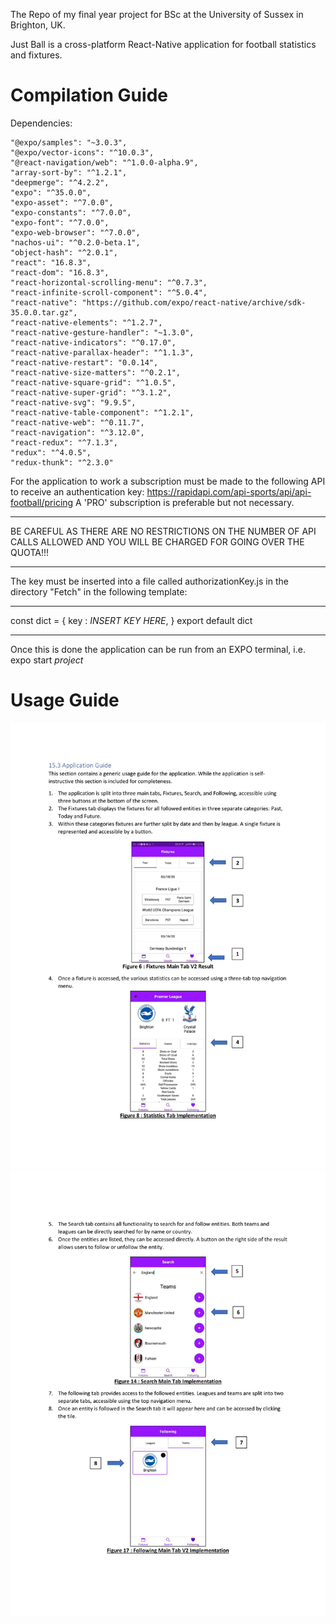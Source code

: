 The Repo of my final year project for BSc at the University of Sussex in Brighton, UK.

Just Ball is a cross-platform React-Native application for football statistics and fixtures.

# Compilation Guide

Dependencies:

    "@expo/samples": "~3.0.3",
    "@expo/vector-icons": "^10.0.3",
    "@react-navigation/web": "^1.0.0-alpha.9",
    "array-sort-by": "^1.2.1",
    "deepmerge": "^4.2.2",
    "expo": "^35.0.0",
    "expo-asset": "^7.0.0",
    "expo-constants": "^7.0.0",
    "expo-font": "^7.0.0",
    "expo-web-browser": "^7.0.0",
    "nachos-ui": "^0.2.0-beta.1",
    "object-hash": "^2.0.1",
    "react": "16.8.3",
    "react-dom": "16.8.3",
    "react-horizontal-scrolling-menu": "^0.7.3",
    "react-infinite-scroll-component": "^5.0.4",
    "react-native": "https://github.com/expo/react-native/archive/sdk-35.0.0.tar.gz",
    "react-native-elements": "^1.2.7",
    "react-native-gesture-handler": "~1.3.0",
    "react-native-indicators": "^0.17.0",
    "react-native-parallax-header": "^1.1.3",
    "react-native-restart": "0.0.14",
    "react-native-size-matters": "^0.2.1",
    "react-native-square-grid": "^1.0.5",
    "react-native-super-grid": "^3.1.2",
    "react-native-svg": "9.9.5",
    "react-native-table-component": "^1.2.1",
    "react-native-web": "^0.11.7",
    "react-navigation": "^3.12.0",
    "react-redux": "^7.1.3",
    "redux": "^4.0.5",
    "redux-thunk": "^2.3.0"
    
For the application to work a subscription must be made to the following API to receive an authentication key: https://rapidapi.com/api-sports/api/api-football/pricing 
A 'PRO' subscription is preferable but not necessary. 

****
BE CAREFUL AS THERE ARE NO RESTRICTIONS ON THE NUMBER OF API CALLS ALLOWED AND YOU WILL BE CHARGED FOR GOING OVER THE QUOTA!!!
****

The key must be inserted into a file called authorizationKey.js in the directory "Fetch" in the following template:

-----------------------------------------------------------

const dict = {
  key : *INSERT KEY HERE*,
}
export default dict

-----------------------------------------------------------

Once this is done the application can be run from an EXPO terminal, i.e. expo start *project*

# Usage Guide

![PDF1](https://github.com/eddysella/Final-Year-Project-Public/blob/fixturesV2/readmeImages/one-1.jpg)
![PDF2](https://github.com/eddysella/Final-Year-Project-Public/blob/fixturesV2/readmeImages/two-1.jpg)
